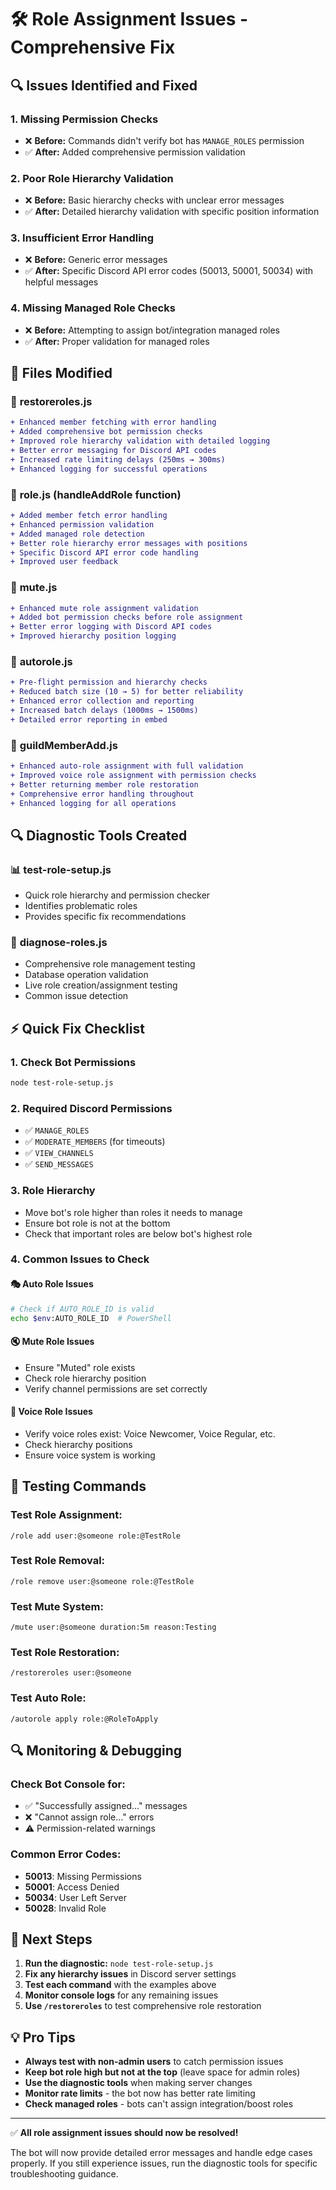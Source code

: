 # 🛠️ Role Assignment Issues - Comprehensive Fix

## 🔍 Issues Identified and Fixed

### 1. **Missing Permission Checks**
- ❌ **Before:** Commands didn't verify bot has `MANAGE_ROLES` permission
- ✅ **After:** Added comprehensive permission validation

### 2. **Poor Role Hierarchy Validation**
- ❌ **Before:** Basic hierarchy checks with unclear error messages
- ✅ **After:** Detailed hierarchy validation with specific position information

### 3. **Insufficient Error Handling**
- ❌ **Before:** Generic error messages
- ✅ **After:** Specific Discord API error codes (50013, 50001, 50034) with helpful messages

### 4. **Missing Managed Role Checks**
- ❌ **Before:** Attempting to assign bot/integration managed roles
- ✅ **After:** Proper validation for managed roles

## 📝 Files Modified

### 🔧 **restoreroles.js**
```diff
+ Enhanced member fetching with error handling
+ Added comprehensive bot permission checks
+ Improved role hierarchy validation with detailed logging
+ Better error messaging for Discord API codes
+ Increased rate limiting delays (250ms → 300ms)
+ Enhanced logging for successful operations
```

### 🔧 **role.js (handleAddRole function)**
```diff
+ Added member fetch error handling
+ Enhanced permission validation
+ Added managed role detection
+ Better role hierarchy error messages with positions
+ Specific Discord API error code handling
+ Improved user feedback
```

### 🔧 **mute.js**
```diff
+ Enhanced mute role assignment validation
+ Added bot permission checks before role assignment
+ Better error logging with Discord API codes
+ Improved hierarchy position logging
```

### 🔧 **autorole.js**
```diff
+ Pre-flight permission and hierarchy checks
+ Reduced batch size (10 → 5) for better reliability
+ Enhanced error collection and reporting
+ Increased batch delays (1000ms → 1500ms)
+ Detailed error reporting in embed
```

### 🔧 **guildMemberAdd.js**
```diff
+ Enhanced auto-role assignment with full validation
+ Improved voice role assignment with permission checks
+ Better returning member role restoration
+ Comprehensive error handling throughout
+ Enhanced logging for all operations
```

## 🔍 Diagnostic Tools Created

### 📊 **test-role-setup.js**
- Quick role hierarchy and permission checker
- Identifies problematic roles
- Provides specific fix recommendations

### 🧪 **diagnose-roles.js** 
- Comprehensive role management testing
- Database operation validation
- Live role creation/assignment testing
- Common issue detection

## ⚡ Quick Fix Checklist

### 1. **Check Bot Permissions**
```bash
node test-role-setup.js
```

### 2. **Required Discord Permissions**
- ✅ `MANAGE_ROLES`
- ✅ `MODERATE_MEMBERS` (for timeouts)
- ✅ `VIEW_CHANNELS`
- ✅ `SEND_MESSAGES`

### 3. **Role Hierarchy**
- Move bot's role higher than roles it needs to manage
- Ensure bot role is not at the bottom
- Check that important roles are below bot's highest role

### 4. **Common Issues to Check**

#### 🎭 **Auto Role Issues**
```bash
# Check if AUTO_ROLE_ID is valid
echo $env:AUTO_ROLE_ID  # PowerShell
```

#### 🔇 **Mute Role Issues**
- Ensure "Muted" role exists
- Check role hierarchy position
- Verify channel permissions are set correctly

#### 🎤 **Voice Role Issues**
- Verify voice roles exist: Voice Newcomer, Voice Regular, etc.
- Check hierarchy positions
- Ensure voice system is working

## 🚀 Testing Commands

### Test Role Assignment:
```
/role add user:@someone role:@TestRole
```

### Test Role Removal:
```
/role remove user:@someone role:@TestRole
```

### Test Mute System:
```
/mute user:@someone duration:5m reason:Testing
```

### Test Role Restoration:
```
/restoreroles user:@someone
```

### Test Auto Role:
```
/autorole apply role:@RoleToApply
```

## 🔍 Monitoring & Debugging

### Check Bot Console for:
- ✅ "Successfully assigned..." messages
- ❌ "Cannot assign role..." errors
- ⚠️ Permission-related warnings

### Common Error Codes:
- **50013**: Missing Permissions
- **50001**: Access Denied  
- **50034**: User Left Server
- **50028**: Invalid Role

## 🎯 Next Steps

1. **Run the diagnostic:** `node test-role-setup.js`
2. **Fix any hierarchy issues** in Discord server settings
3. **Test each command** with the examples above
4. **Monitor console logs** for any remaining issues
5. **Use `/restoreroles`** to test comprehensive role restoration

## 💡 Pro Tips

- **Always test with non-admin users** to catch permission issues
- **Keep bot role high but not at the top** (leave space for admin roles)
- **Use the diagnostic tools** when making server changes
- **Monitor rate limits** - the bot now has better rate limiting
- **Check managed roles** - bots can't assign integration/boost roles

---

✅ **All role assignment issues should now be resolved!**

The bot will now provide detailed error messages and handle edge cases properly. If you still experience issues, run the diagnostic tools for specific troubleshooting guidance.
